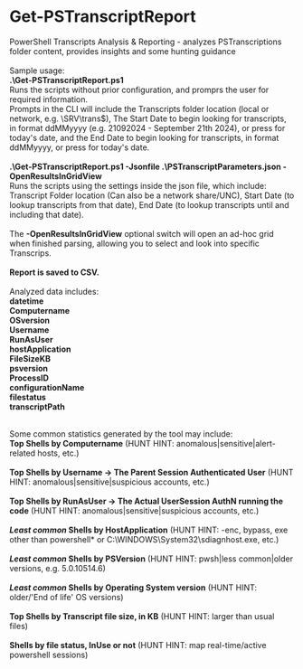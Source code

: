 # Get-PSTranscriptReport
PowerShell Transcripts Analysis &amp; Reporting - analyzes PSTranscriptions folder content, provides insights and some hunting guidance
<br><br>
Sample usage:
<br><b>
.\Get-PSTranscriptReport.ps1
</b><br>
Runs the scripts without prior configuration, and promprs the user for required information.<br>
Prompts in the CLI will include the Transcripts folder location (local or network, e.g. \\SRV\trans$), The Start Date to begin looking for transcripts, in format ddMMyyyy (e.g. 21092024 - September 21th 2024), or press <Enter> for today's date, and the End Date to begin looking for transcripts, in format ddMMyyyy, or press <Enter> for today's date.
<br><br><b>
.\Get-PSTranscriptReport.ps1 -Jsonfile .\PSTranscriptParameters.json -OpenResultsInGridView
</b><br>
Runs the scripts using the settings inside the json file, which include:<br>
Transcript Folder location (Can also be a network share/UNC), Start Date (to lookup transcripts from that date), End Date (to lookup transcripts until and including that date).<br><br>
The <b>-OpenResultsInGridView</b> optional switch will open an ad-hoc grid when finished parsing, allowing you to select and look into specific Transcrips.</b><br><br>
<b>Report is saved to CSV.</b><br><br>
Analyzed data includes:<br>
<b>
datetime<br>Computername<br>OSversion<br>Username<br>RunAsUser<br>hostApplication<br>FileSizeKB<br>psversion<br>ProcessID<br>configurationName<br>filestatus<br>transcriptPath<br><br></b>

Some common statistics generated by the tool may include:<br>
<b>
Top Shells by Computername</b> (HUNT HINT: anomalous|sensitive|alert-related hosts, etc.)<br><b><br>
Top Shells by Username -> The Parent Session Authenticated User</b> (HUNT HINT: anomalous|sensitive|suspicious accounts, etc.)<br><b><br>
Top Shells by RunAsUser -> The Actual UserSession AuthN running the code</b> (HUNT HINT: anomalous|sensitive|suspicious accounts, etc.)<br><b><br>
*Least common* Shells by HostApplication</b> (HUNT HINT: -enc, bypass, exe other than powershell* or C:\WINDOWS\System32\sdiagnhost.exe, etc.)<br><b><br>
*Least common* Shells by PSVersion</b> (HUNT HINT: pwsh|less common|older versions, e.g. 5.0.10514.6)<br><b><br>
*Least common* Shells by Operating System version</b> (HUNT HINT: older/'End of life' OS versions)<br><b><br>
Top Shells by Transcript file size, in KB</b> (HUNT HINT: larger than usual files)<br><b><br>
Shells by file status, InUse or not</b> (HUNT HINT: map real-time/active powershell sessions)<br>
</b>
